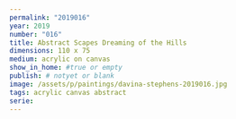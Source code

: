 ```yaml
---
permalink: "2019016"
year: 2019
number: "016"
title: Abstract Scapes Dreaming of the Hills
dimensions: 110 x 75
medium: acrylic on canvas
show_in_home: #true or empty
publish: # notyet or blank
image: /assets/p/paintings/davina-stephens-2019016.jpg
tags: acrylic canvas abstract
serie:
---
```

